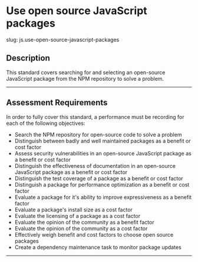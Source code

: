 # Use open source JavaScript packages

slug: js.use-open-source-javascript-packages

## Description
This standard covers searching for and selecting an open-source JavaScript package from the NPM repository to solve a problem.

---
## Assessment Requirements
In order to fully cover this standard, a performance must be recording for each of the following objectives:

- Search the NPM repository for open-source code to solve a problem
- Distinguish between badly and well maintained packages as a benefit or cost factor
- Assess security vulnerabilities in an open-source JavaScript package as a benefit or cost factor
- Distinguish the effectiveness of documentation in an open-source JavaScript package as a benefit or cost factor
- Distinguish the test coverage of a package as a benefit or cost factor
- Distinguish a package for performance optimization as a benefit or cost factor
- Evaluate a package for it's ability to improve expressiveness as a benefit factor
- Evaluate a package's install size as a cost factor
- Evaluate the licensing of a package as a cost factor
- Evaluate the opinion of the community as a benefit factor
- Evaluate the opinion of the community as a cost factor
- Effectively weigh benefit and cost factors to choose open source packages
- Create a dependency maintenance task to monitor package updates

---

